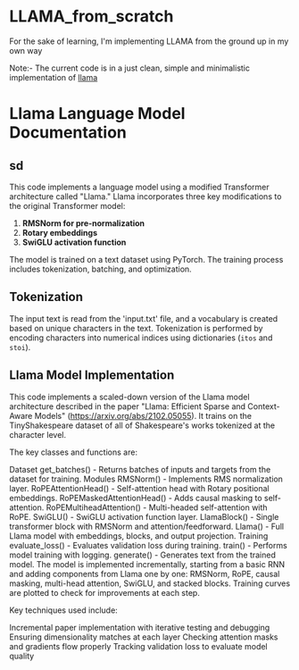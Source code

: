 # LLAMA_from_scratch
For the sake of learning, I'm implementing LLAMA from the ground up in my own way

Note:-  The current code is in a just clean, simple and minimalistic implementation of [llama](https://github.com/facebookresearch/llama/blob/main/llama/model.py)



# Llama Language Model Documentation

## sd

This code implements a language model using a modified Transformer architecture called "Llama." Llama incorporates three key modifications to the original Transformer model:

1. **RMSNorm for pre-normalization**
2. **Rotary embeddings**
3. **SwiGLU activation function**

The model is trained on a text dataset using PyTorch. The training process includes tokenization, batching, and optimization.

## Tokenization

The input text is read from the 'input.txt' file, and a vocabulary is created based on unique characters in the text. Tokenization is performed by encoding characters into numerical indices using dictionaries (`itos` and `stoi`).

## Llama Model Implementation
This code implements a scaled-down version of the Llama model architecture described in the paper "Llama: Efficient Sparse and Context-Aware Models" (https://arxiv.org/abs/2102.05055). It trains on the TinyShakespeare dataset of all of Shakespeare's works tokenized at the character level.

The key classes and functions are:

Dataset
get_batches() - Returns batches of inputs and targets from the dataset for training.
Modules
RMSNorm() - Implements RMS normalization layer.
RoPEAttentionHead() - Self-attention head with Rotary positional embeddings.
RoPEMaskedAttentionHead() - Adds causal masking to self-attention.
RoPEMultiheadAttention() - Multi-headed self-attention with RoPE.
SwiGLU() - SwiGLU activation function layer.
LlamaBlock() - Single transformer block with RMSNorm and attention/feedforward.
Llama() - Full Llama model with embeddings, blocks, and output projection.
Training
evaluate_loss() - Evaluates validation loss during training.
train() - Performs model training with logging.
generate() - Generates text from the trained model.
The model is implemented incrementally, starting from a basic RNN and adding components from Llama one by one: RMSNorm, RoPE, causal masking, multi-head attention, SwiGLU, and stacked blocks. Training curves are plotted to check for improvements at each step.

Key techniques used include:

Incremental paper implementation with iterative testing and debugging
Ensuring dimensionality matches at each layer
Checking attention masks and gradients flow properly
Tracking validation loss to evaluate model quality
